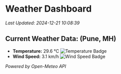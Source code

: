 
# Weather Dashboard

_Last Updated: 2024-12-21 10:08:39_

## Current Weather Data: (Pune, MH)
- **Temperature:** 29.6 °C ![Temperature Badge](https://img.shields.io/badge/Temperature-Medium%20Temp-green)
- **Wind Speed:** 3.1 km/h ![Wind Speed Badge](https://img.shields.io/badge/Wind%20Speed-Low%20Wind-blue)

*Powered by Open-Meteo API*
